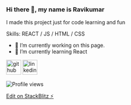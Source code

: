 ### Hi there 👋, my name is Ravikumar
I made this project just for code learning and fun

Skills: REACT / JS / HTML / CSS

- 🔭 I’m currently working on this page. 
- 🌱 I’m currently learning React 


[<img src='https://cdn.jsdelivr.net/npm/simple-icons@3.0.1/icons/github.svg' alt='github' height='40'>](https://github.com/rvpatel)  [<img src='https://cdn.jsdelivr.net/npm/simple-icons@3.0.1/icons/linkedin.svg' alt='linkedin' height='40'>](https://www.linkedin.com/in/ravippatel/)  

![Profile views](https://gpvc.arturio.dev/rvpatel)  


[Edit on StackBlitz ⚡️](https://stackblitz.com/edit/react-qoutck)
